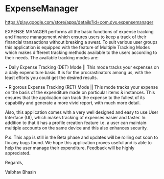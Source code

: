 ExpenseManager
==============

https://play.google.com/store/apps/details?id=com.dvs.expensemanager

EXPENSE MANAGER performs all the basic functions of expense tracking and finance management which ensures users to keep a track of their financial transactions without breaking a sweat.
To suit various user groups this application is equipped with the feature of Multiple Tracking Modes which makes different tracking methods available to the users according to their needs.
The available tracking modes are:

•	Daily Expense Tracking (DET) Mode || This mode tracks your expenses on a daily expenditure basis. It is for the procrastinators among us, with the least efforts you could get the desired results.

•	Rigorous Expense Tracking (RET) Mode || This mode tracks your expense on the basis of the expenditure made on particular items & instances. This ensures that the application can track the expense to the fullest of its capability and generate a more vivid report, with much more detail.

Also, this application comes with a very well designed and easy to use User Interface (UI), which makes tracking of expenses easier and faster.
In addition to that it has a profile creation feature i.e. a user can maintain multiple accounts on the same device and this also enhances security.

P.s. This app is still in the Beta phase and updates will be rolling out soon to fix any bugs found. We hope this application proves useful and is able to help the user manage their expenditure.
Feedback will be highly appreciated.

Regards,

Vaibhav Bhasin

